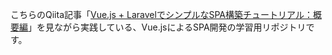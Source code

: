 こちらのQiita記事「[Vue.js + LaravelでシンプルなSPA構築チュートリアル：概要編](https://qiita.com/minato-naka/items/2d2def4d66ec88dc3ca2)」を見ながら実践している、Vue.jsによるSPA開発の学習用リポジトリです。